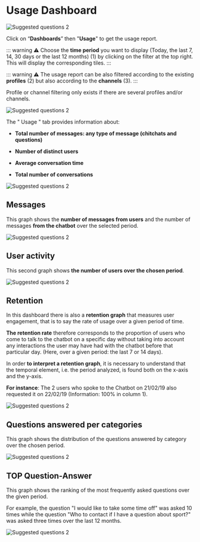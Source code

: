 # Usage Dashboard

<div class="image_center">
  <img :src="$withBase('/assets/img/en/dashboards/usage1.png')" alt="Suggested questions 2">
</div>



Click on “**Dashboards**” then "**Usage**" to get the usage report.

::: warning ⚠️
Choose the **time period** you want to display (Today, the last 7, 14, 30 days
or the last 12 months) (1) by clicking on the filter at the top right. This will
display the corresponding tiles.
:::

::: warning ⚠️
The usage report can be also filtered according to the existing **profiles**
(2) but also according to the **channels** (3).
:::

Profile or channel filtering only exists if there are several profiles and/or
channels.

<div class="image_center">
  <img :src="$withBase('/assets/img/en/dashboards/usage2.png')" alt="Suggested questions 2">
</div>



The " Usage " tab provides information about:

-   **Total number of messages: any type of message (chitchats and questions)**

-   **Number of distinct users**

-   **Average conversation time**

-   **Total number of conversations**

<div class="image_center">
  <img :src="$withBase('/assets/img/en/dashboards/usage3.png')" alt="Suggested questions 2">
</div>




**Messages**
---------------


This graph shows the **number of messages from users** and the number of
messages **from the chatbot** over the selected period.

<div class="image_center">
  <img :src="$withBase('/assets/img/en/dashboards/usage4.png')" alt="Suggested questions 2">
</div>




**User activity**
-----------------------


This second graph shows **the number of users over the chosen period**.

<div class="image_center">
  <img :src="$withBase('/assets/img/en/dashboards/usage5.png')" alt="Suggested questions 2">
</div>




**Retention**
----------------


In this dashboard there is also a **retention graph** that measures user
engagement, that is to say the rate of usage over a given period of time.

**The retention rate** therefore corresponds to the proportion of users who come
to talk to the chatbot on a specific day without taking into account any
interactions the user may have had with the chatbot before that particular day.
(Here, over a given period: the last 7 or 14 days).

In order **to interpret a retention graph**, it is necessary to understand that
the temporal element, i.e. the period analyzed, is found both on the x-axis and
the y-axis.

**For instance**: The 2 users who spoke to the Chatbot on 21/02/19 also
requested it on 22/02/19 (Information: 100% in column 1).

<div class="image_center">
  <img :src="$withBase('/assets/img/en/dashboards/usage6.png')" alt="Suggested questions 2">
</div>




**Questions answered per categories**
---------------------------


This graph shows the distribution of the questions answered by category over the
chosen period.

<div class="image_center">
  <img :src="$withBase('/assets/img/en/dashboards/usage7.png')" alt="Suggested questions 2">
</div>




**TOP Question-Answer**
--------------------------


This graph shows the ranking of the most frequently asked questions over the
given period.

For example, the question "I would like to take some time off" was asked 10
times while the question "Who to contact if I have a question about sport?" was
asked three times over the last 12 months.

<div class="image_center">
  <img :src="$withBase('/assets/img/en/dashboards/usage8.png')" alt="Suggested questions 2">
</div>


